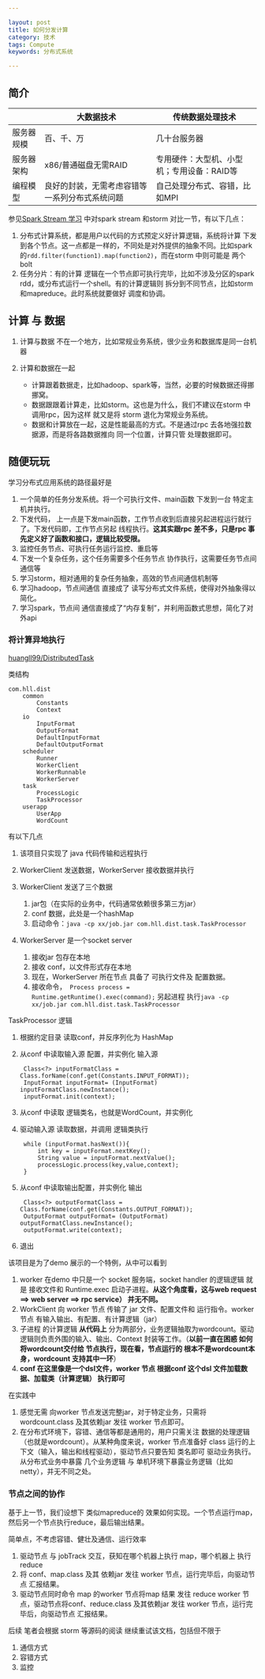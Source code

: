 ```yaml
---

layout: post
title: 如何分发计算
category: 技术
tags: Compute
keywords: 分布式系统

---
```


## 简介


||大数据技术|传统数据处理技术|
|---|---|---|
|服务器规模|百、千、万|几十台服务器|
|服务器架构|x86/普通磁盘无需RAID|专用硬件：大型机、小型机；专用设备：RAID等|
|编程模型|良好的封装，无需考虑容错等一系列分布式系统问题|自己处理分布式、容错，比如MPI|

参见[Spark Stream 学习](http://qiankunli.github.io/2018/05/27/spark_stream.html)  中对spark stream 和storm 对比一节，有以下几点：

1. 分布式计算系统，都是用户以代码的方式预定义好计算逻辑，系统将计算 下发到各个节点。这一点都是一样的，不同处是对外提供的抽象不同。比如spark的`rdd.filter(function1).map(function2)`，而在storm 中则可能是 两个bolt
2. 任务分片：有的计算 逻辑在一个节点即可执行完毕，比如不涉及分区的spark rdd，或分布式运行一个shell。有的计算逻辑则 拆分到不同节点，比如storm和mapreduce。此时系统就要做好 调度和协调。

## 计算 与 数据


1. 计算与数据 不在一个地方，比如常规业务系统，很少业务和数据库是同一台机器
3. 计算和数据在一起

	* 计算跟着数据走，比如hadoop、spark等，当然，必要的时候数据还得挪挪窝。
	* 数据跟跟着计算走，比如storm。这也是为什么，我们不建议在storm 中调用rpc，因为这样 就又是将 storm 退化为常规业务系统。
	* 数据和计算放在一起，这是性能最高的方式。不是通过rpc 去各地强拉数据源，而是将各路数据推向 同一个位置，计算只管 处理数据即可。

## 随便玩玩

学习分布式应用系统的路径最好是

1. 一个简单的任务分发系统。将一个可执行文件、main函数 下发到一台 特定主机并执行。
2. 下发代码， 上一点是下发main函数，工作节点收到后直接另起进程运行就行了。下发代码即，工作节点另起 线程执行。**这其实跟rpc 差不多，只是rpc 事先定义好了函数和接口，逻辑比较受限。**
2. 监控任务节点、可执行任务运行监控、重启等
3. 下发一个复杂任务，这个任务需要多个任务节点 协作执行，这需要任务节点间通信等
4. 学习storm，相对通用的复杂任务抽象，高效的节点间通信机制等
5. 学习hadoop，节点间通信 直接成了 读写分布式文件系统，使得对外抽象得以简化。
6. 学习spark，节点间 通信直接成了“内存复制”，并利用函数式思想，简化了对外api
	
### 将计算异地执行

[huangll99/DistributedTask](https://github.com/huangll99/DistributedTask/tree/master/src/main/java/com/hll/dist)

类结构

	com.hll.dist
		common
			Constants
			Context
		io
			InputFormat
			OutputFormat
			DefaultInputFormat
			DefaultOutputFormat
		scheduler
			Runner
			WorkerClient
			WorkerRunnable
			WorkerServer
		task
			ProcessLogic
			TaskProcessor
		userapp
			UserApp
			WordCount
		

有以下几点

1. 该项目只实现了 java 代码传输和远程执行
2. WorkerClient 发送数据，WorkerServer 接收数据并执行
3. WorkerClient 发送了三个数据

	1. jar包（在实际的业务中，代码通常依赖很多第三方jar）
	2. conf 数据，此处是一个hashMap
	3. 启动命令：`java -cp xx/job.jar com.hll.dist.task.TaskProcessor`

4. WorkerServer 是一个socket server

	1. 接收jar 包存在本地
	2. 接收 conf，以文件形式存在本地
	3. 现在，WorkerServer 所在节点 具备了 可执行文件及 配置数据。
	3. 接收命令，` Process process = Runtime.getRuntime().exec(command);` 另起进程 执行`java -cp xx/job.jar com.hll.dist.task.TaskProcessor`

TaskProcessor 逻辑

1. 根据约定目录 读取conf，并反序列化为 HashMap
2. 从conf 中读取输入源 配置，并实例化 输入源

		Class<?> inputFormatClass = Class.forName(conf.get(Constants.INPUT_FORMAT));
		InputFormat inputFormat= (InputFormat) inputFormatClass.newInstance();
    	inputFormat.init(context);
    	
3. 从conf 中读取 逻辑类名，也就是WordCount，并实例化
4. 驱动输入源 读取数据，并调用 逻辑类执行

	 	while (inputFormat.hasNext()){
      		int key = inputFormat.nextKey();
      		String value = inputFormat.nextValue();
      		processLogic.process(key,value,context);
    	}
    	
5. 从conf 中读取输出配置，并实例化 输出

 	  	Class<?> outputFormatClass = Class.forName(conf.get(Constants.OUTPUT_FORMAT));
    	OutputFormat outputFormat= (OutputFormat) outputFormatClass.newInstance();
   	 	outputFormat.write(context);
   	 	
5. 退出

该项目是为了demo 展示的一个特例，从中可以看到

1. worker 在demo 中只是一个 socket 服务端，socket handler 的逻辑逻辑 就是 接收文件和 Runtime.exec 启动子进程。**从这个角度看，这与web request ==> web server ==> rpc service） 并无不同。**
2. WorkClient 向 worker 节点 传输了 jar 文件、配置文件和 运行指令。worker 节点 有输入输出、有配置、有计算逻辑（jar）
1.  子进程 的计算逻辑 **从代码上** 分为两部分，业务逻辑抽取为wordcount。驱动逻辑则负责外围的输入、输出、Context 封装等工作。（**以前一直在困惑 如何将wordcount交付给 节点执行，现在看，节点运行的 根本不是wordcount本身，wordcount 支持其中一环**）
2. **conf 在这里像是一个dsl文件，worker 节点 根据conf 这个dsl 文件加载数据、加载类（计算逻辑） 执行即可**

在实践中

1. 感觉无需 向worker 节点发送完整jar，对于特定业务，只需将wordcount.class 及其依赖jar 发往 worker 节点即可。
2. 在分布式环境下，容错、通信等都是通用的，用户只需关注 数据的处理逻辑（也就是wordcount）。从某种角度来说，worker 节点准备好 class 运行的上下文（输入，输出和线程驱动），驱动节点只要告知 类名即可 驱动业务执行。从分布式业务中暴露 几个业务逻辑 与 单机环境下暴露业务逻辑（比如netty），并无不同之处。

### 节点之间的协作

基于上一节，我们设想下 类似mapreduce的 效果如何实现。一个节点运行map，然后另一个节点执行reduce，最后输出结果。

简单点，不考虑容错、健壮及通信、运行效率

1. 驱动节点 与 jobTrack 交互，获知在哪个机器上执行 map，哪个机器上 执行reduce
2. 将 conf、map.class 及其 依赖jar 发往 worker 节点，运行完毕后，向驱动节点 汇报结果。
3. 驱动节点同时命令 map 的worker 节点将map 结果 发往 reduce worker 节点，驱动节点将conf、reduce.class 及其依赖jar 发往 worker 节点，运行完毕后，向驱动节点 汇报结果。

后续 笔者会根据 storm 等源码的阅读 继续重试该文档，包括但不限于

1. 通信方式
2. 容错方式
3. 监控
